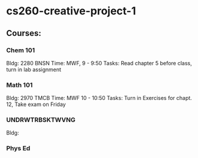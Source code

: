 # cs260-creative-project-1

## Courses:
### Chem 101
Bldg: 2280 BNSN 
Time: MWF, 9 - 9:50 
Tasks: Read chapter 5 before class, turn in lab assignment 
### Math 101
Bldg: 2970 TMCB 
Time: MWF 10 - 10:50 
Tasks: Turn in Exercises for chapt. 12, Take exam on Friday
### UNDRWTRBSKTWVNG
Bldg: 
### Phys Ed